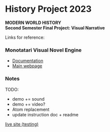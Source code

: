 # History Project 2023

__MODERN WORLD HISTORY__  
__Second Semester Final Project: Visual Narrative__  

Links for reference:

### Monotatari Visual Novel Engine
- [Documentation](https://developers.monogatari.io/documentation)
- [Main webpage](https://monogatari.io/)


### Notes

TODO:
- demo += sound
- demo += video?
- Atom replacement
- update instruction doc + readme

[live site (testing)](https://marlborough-school.github.io/HistoryProject2023/)

